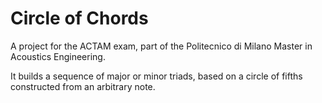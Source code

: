 # Circle of Chords
A project for the ACTAM exam, part of the Politecnico di Milano Master in Acoustics Engineering.

It builds a sequence of major or minor triads, based on a circle of fifths constructed from an arbitrary note.
